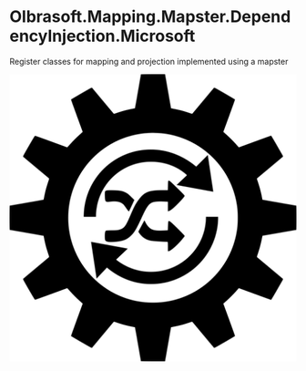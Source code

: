 # Olbrasoft.Mapping.Mapster.DependencyInjection.Microsoft
Register classes for mapping and projection implemented using a mapster

![Olbrasoft mapping Mapster Icon](https://raw.githubusercontent.com/Olbrasoft/Mapping.Mapster.DependencyInjection.Microsoft/master/mapster-mapping.png)